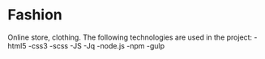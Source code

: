 # Fashion
Online store, clothing. The following technologies are used in the project: -html5 -css3 -scss -JS -Jq -node.js -npm -gulp
